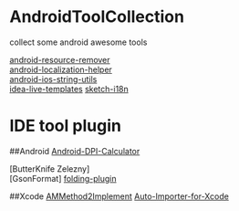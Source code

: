 # AndroidToolCollection
collect some android awesome tools  

[android-resource-remover](https://github.com/KeepSafe/android-resource-remover)  
[android-localization-helper](https://github.com/jordanjoz1/android-localization-helper)  
[android-ios-string-utils](https://github.com/ratana/android-ios-string-utils)  
[idea-live-templates](https://github.com/keyboardsurfer/idea-live-templates)
[sketch-i18n](https://github.com/realaboo/sketch-i18n)

# IDE tool plugin
##Android
[Android-DPI-Calculator](https://github.com/JerzyPuchalski/Android-DPI-Calculator)  

[ButterKnife Zelezny]  
[GsonFormat]
[folding-plugin](https://github.com/dmytrodanylyk/folding-plugin)

##Xcode
[AMMethod2Implement](https://github.com/MellongLau/AMMethod2Implement)
[Auto-Importer-for-Xcode](https://github.com/citrusbyte/Auto-Importer-for-Xcode)
